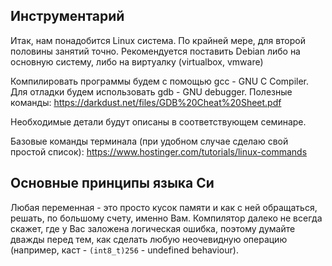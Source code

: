 ## Инструментарий
Итак, нам понадобится Linux система. По крайней мере, для второй половины
занятий точно. Рекомендуется поставить Debian либо на основную систему,
либо на виртуалку (virtualbox, vmware)

Компилировать программы будем с помощью gcc - GNU C Compiler.
Для отладки будем использовать gdb - GNU debugger. Полезные команды:
https://darkdust.net/files/GDB%20Cheat%20Sheet.pdf

Необходимые детали будут описаны в соответствующем семинаре.

Базовые команды терминала (при удобном случае сделаю свой простой список):
https://www.hostinger.com/tutorials/linux-commands

## Основные принципы языка Си

Любая переменная - это просто кусок памяти и как с ней обращаться,
решать, по большому счету, именно Вам. Компилятор далеко не всегда
скажет, где у Вас заложена логическая ошибка, поэтому думайте дважды
перед тем, как сделать любую неочевидную операцию (например, каст - 
`(int8_t)256` - undefined behaviour).
